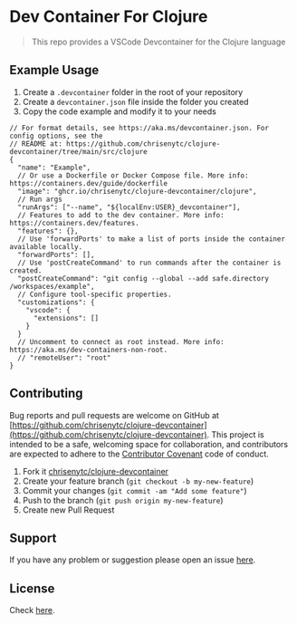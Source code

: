 # Dev Container For Clojure

> This repo provides a VSCode Devcontainer for the Clojure language

## Example Usage

1. Create a `.devcontainer` folder in the root of your repository
2. Create a `devcontainer.json` file inside the folder you created
3. Copy the code example and modify it to your needs

```jsonc
// For format details, see https://aka.ms/devcontainer.json. For config options, see the
// README at: https://github.com/chrisenytc/clojure-devcontainer/tree/main/src/clojure
{
  "name": "Example",
  // Or use a Dockerfile or Docker Compose file. More info: https://containers.dev/guide/dockerfile
  "image": "ghcr.io/chrisenytc/clojure-devcontainer/clojure",
  // Run args
  "runArgs": ["--name", "${localEnv:USER}_devcontainer"],
  // Features to add to the dev container. More info: https://containers.dev/features.
  "features": {},
  // Use 'forwardPorts' to make a list of ports inside the container available locally.
  "forwardPorts": [],
  // Use 'postCreateCommand' to run commands after the container is created.
  "postCreateCommand": "git config --global --add safe.directory /workspaces/example",
  // Configure tool-specific properties.
  "customizations": {
    "vscode": {
      "extensions": []
    }
  }
  // Uncomment to connect as root instead. More info: https://aka.ms/dev-containers-non-root.
  // "remoteUser": "root"
}
```

## Contributing

Bug reports and pull requests are welcome on GitHub at [https://github.com/chrisenytc/clojure-devcontainer](https://github.com/chrisenytc/clojure-devcontainer). This project is intended to be a safe, welcoming space for collaboration, and contributors are expected to adhere to the [Contributor Covenant](http://contributor-covenant.org) code of conduct.

1. Fork it [chrisenytc/clojure-devcontainer](https://github.com/chrisenytc/clojure-devcontainer/fork)
2. Create your feature branch (`git checkout -b my-new-feature`)
3. Commit your changes (`git commit -am "Add some feature"`)
4. Push to the branch (`git push origin my-new-feature`)
5. Create new Pull Request

## Support

If you have any problem or suggestion please open an issue [here](https://github.com/chrisenytc/clojure-devcontainer/issues).

## License

Check [here](LICENSE).